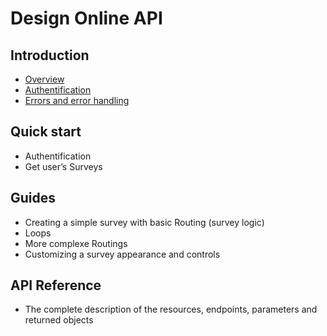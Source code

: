 # Design Online API
## Introduction
- [Overview](intro-overview.md)
- [Authentification](intro-authentification.md)
- [Errors and error handling](intro-error.md)
## Quick start
- Authentification
- Get user’s Surveys
## Guides
- Creating a simple survey with basic Routing (survey logic)
- Loops
- More complexe Routings
- Customizing a survey appearance and controls
## API Reference
- The complete description of the resources, endpoints, parameters and returned objects

